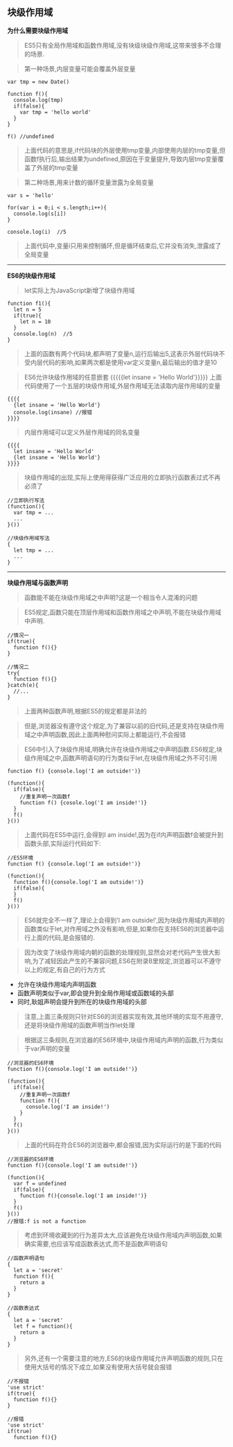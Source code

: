 ## 块级作用域
**为什么需要块级作用域**
>ES5只有全局作用域和函数作用域,没有块级块级作用域,这带来很多不合理的场景.

>第一种场景,内层变量可能会覆盖外层变量
```
var tmp = new Date()

function f(){
  console.log(tmp)
  if(false){
    var tmp = 'hello world'
  }
}

f() //undefined
```
>上面代码的意思是,if代码块的外层使用tmp变量,内部使用内层的tmp变量,但函数f执行后,输出结果为undefined,原因在于变量提升,导致内层tmp变量覆盖了外层的tmp变量

>第二种场景,用来计数的循环变量泄露为全局变量
```
var s = 'hello'

for(var i = 0;i < s.length;i++){
  console.log(s[i])
}

console.log(i)  //5
```
>上面代码中,变量i只用来控制循环,但是循环结束后,它并没有消失,泄露成了全局变量
---
**ES6的块级作用域**
>let实际上为JavaScript新增了块级作用域
```
function f1(){
  let n = 5
  if(true){
    let n = 10
  }
  console.log(n)  //5
}
```
>上面的函数有两个代码块,都声明了变量n,运行后输出5,这表示外层代码块不受内层代码的影响,如果两次都是使用var定义变量n,最后输出的值才是10

>ES6允许块级作用域的任意嵌套
{{{{{let insane = 'Hello World'}}}}}
>上面代码使用了一个五层的块级作用域,外层作用域无法读取内层作用域的变量
```
{{{{
  {let insane = 'Hello World'}
  console.log(insane) //报错
}}}}
```
>内层作用域可以定义外层作用域的同名变量
```
{{{{
  let insane = 'Hello World'
  {let insane = 'Hello World'}
}}}}
```
>块级作用域的出现,实际上使用得获得广泛应用的立即执行函数表过式不再必须了
```
//立即执行写法
(function(){
  var tmp = ...
  ...
}())

//块级作用域写法
{
  let tmp = ...
  ...
}
```
---
**块级作用域与函数声明**
>函数能不能在块级作用域之中声明?这是一个相当令人混淆的问题

>ES5规定,函数只能在顶层作用域和函数作用域之中声明,不能在块级作用域中声明.
```
//情况一
if(true){
  function f(){}
}

//情况二
try{
  function f(){}
}catch(e){
  //...
}
```
>上面两种函数声明,根据ES5的规定都是非法的

>但是,浏览器没有遵守这个规定,为了兼容以前的旧代码,还是支持在块级作用域之中声明函数,因此上面两种慰问实际上都能运行,不会报错

>ES6中引入了块级作用域,明确允许在块级作用域之中声明函数.ES6规定,块级作用域之中,函数声明语句的行为类似于let,在块级作用域之外不可引用
```
function f() {console.log('I am outside!')}

(function(){
  if(false){
    //重复声明一次函数f
    function f() {cosole.log('I am inside!')}
  }
  f()
}())
```
>上面代码在ES5中运行,会得到I am inside!,因为在if内声明函数f会被提升到函数头部,实际运行代码如下:
```
//ES5环境
function f() {console.log('I am outside!')}

(function(){
  function f(){console.log('I am outside!')}
  if(false){
  }
  f()
}())
```
>ES6就完全不一样了,理论上会得到'I am outside!',因为块级作用域内声明的函数类似于let,对作用域之外没有影响,但是,如果你在支持ES6的浏览器中运行上面的代码,是会报错的.

>因为改变了块级作用域内朝的函数的处理规则,显然会对老代码产生很大影响,为了减轻因此产生的不兼容问题,ES6在附录B里规定,浏览器可以不遵守以上的规定,有自己的行为方式
- 允许在块级作用域内声明函数
- 函数声明类似于var,即会提升到全局作用域或函数域的头部
- 同时,耿姐声明会提升到所在的块级作用域的头部
>注意,上面三条规则只针对ES6的浏览器实现有效,其他环境的实现不用遵守,还是将块级作用域的函数声明当作let处理

>根据这三条规则,在浏览器的ES6环境中,块级作用域内声明的函数,行为类似于var声明的变量
```
//浏览器的ES6环境
function f(){console.log('I am outside!')}

(function(){
  if(false){
    //重复声明一次函数f
    function f(){
      console.log('I am inside!')
    }
  }
  f()
}())
```
>上面的代码在符合ES6的浏览器中,都会报错,因为实际运行的是下面的代码
```
//浏览器的ES6环境
function f(){console.log('I am outside!')}

(function(){
  var f = undefined
  if(false){
    function f(){console.log('I am inside!')}
  }
  f()
}())
//报错:f is not a function
```
>考虑到环境收藏到的行为差异太大,应该避免在块级作用域内声明函数,如果确实需要,也应该写成函数表达式,而不是函数声明语句
```
//函数声明语句
{
  let a = 'secret'
  function f(){
    return a
  }
}

//函数表达式
{
  let a = 'secret'
  let f = function(){
    return a
  }
}
```
>另外,还有一个需要注意的地方,ES6的块级作用域允许声明函数的规则,只在使用大括号的情况下成立,如果没有使用大括号就会报错
```
//不报错
'use strict'
if(true){
  function f(){}
}

//报错
'use strict'
if(true)
  function f(){}
```